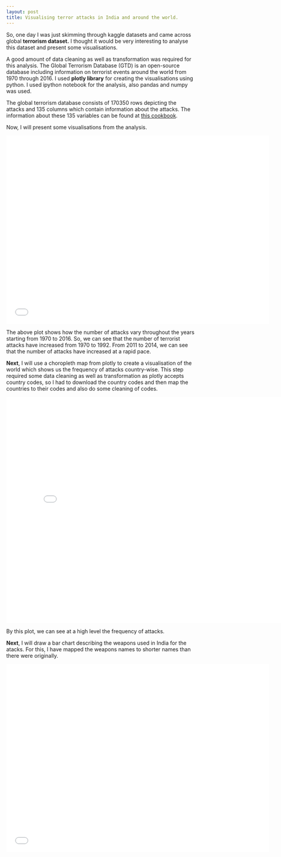 ```yaml
---
layout: post
title: Visualising terror attacks in India and around the world.
---
```


So, one day I was just skimming through kaggle datasets and came across global **terrorism dataset.** I thought it would be very interesting to analyse this dataset and present some visualisations. 

A good amount of data cleaning as well as transformation was required for this analysis. The Global Terrorism Database (GTD) is an open-source database including information on terrorist events around the world from 1970 through 2016. I used **plotly library** for creating the visualisations using python. I used ipython notebook for the analysis, also pandas and numpy was used.

The global terrorism database consists of 170350 rows depicting the attacks and 135 columns which contain information about the attacks. The information about these 135 variables can be found at [this cookbook](http://start.umd.edu/gtd/downloads/Codebook.pdf).

Now, I will present some visualisations from the analysis. 

<iframe width="700" height="500" frameborder="0" scrolling="no" src="//plot.ly/~abhinavbh08/3.embed"></iframe>

The above plot shows how the number of attacks vary throughout the years starting from 1970 to 2016. So, we can see that the number of terrorist attacks have increased from 1970 to 1992. From 2011 to 2014, we can see that the number of attacks have increased at a rapid pace. 


**Next**, I will use a choropleth map from plotly to create a visualisation of the world which shows us the frequency of attacks country-wise. This step required some data cleaning as well as transformation as plotly accepts country codes, so I had to download the country codes and then map the countries to their codes and also do some cleaning of codes. 

<iframe width="800" height="600" frameborder="0" scrolling="no" src="//plot.ly/~abhinavbh08/5.embed"></iframe>

By this plot, we can see at a high level the frequency of attacks.

**Next**, I will draw a bar chart describing the weapons used in India for the atacks. For this, I have mapped the weapons names to shorter names than there were originally.

<iframe width="700" height="500" frameborder="0" scrolling="no" src="//plot.ly/~abhinavbh08/7.embed"></iframe>



